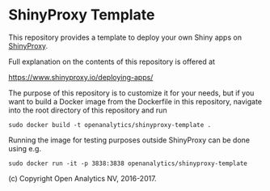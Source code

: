 
# ShinyProxy Template

This repository provides a template to deploy your own Shiny apps on [ShinyProxy](https://www.shinyproxy.io).

Full explanation on the contents of this repository is offered at

https://www.shinyproxy.io/deploying-apps/

The purpose of this repository is to customize it for your needs, but if you want to build a Docker image from the Dockerfile in this repository, navigate into the root directory of this repository and run

```
sudo docker build -t openanalytics/shinyproxy-template .
```

Running the image for testing purposes outside ShinyProxy can be done using e.g.

```
sudo docker run -it -p 3838:3838 openanalytics/shinyproxy-template
```

(c) Copyright Open Analytics NV, 2016-2017.
